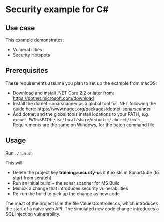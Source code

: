 # Security example for C#

## Use case
This example demonstrates:
- Vulnerabilities
- Security Hotspots

## Prerequisites
These requirements assume you plan to set up the example from macOS:
- Download and install .NET Core 2.2 or later from: https://dotnet.microsoft.com/download
- Install the dotnet-sonarscanner as a global tool for .NET following the guide here: https://www.nuget.org/packages/dotnet-sonarscanner
- Add dotnet and the global tools install locations to your PATH, e.g. `export PATH=$PATH:/usr/local/share/dotnet:~/.dotnet/tools`
Requirements are the same on Windows, for the batch command file.

## Usage

Run `./run.sh`

This will:
- Delete the project key **training:security-cs** if it exists in SonarQube (to start from scratch)
- Run an initial build + the sonar scanner for MS Build
- Mimick a change that introduces security vulnerabilities
- Re-run the build to pick up the change as new code

The meat of the project is in the file ValuesController.cs, which introduces the start of a naive web API. The simulated new code change introduces a SQL injection vulnerability.


